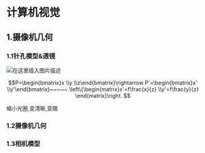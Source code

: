 # 计算机视觉

## 1.摄像机几何

### 1.1针孔模型&透镜
![在这里插入图片描述](https://img-blog.csdnimg.cn/a7dfed27de2b466cacb401d3f6d84292.png)

$$P=\begin{bmatrix}x \\y \\z\end{bmatrix}\rightarrow 
P'=\begin{bmatrix}x' \\y'\end{bmatrix}~~~~~
\left\{\begin{matrix}x'=f\frac{x}{z}  \\y'=f\frac{y}{z} \end{matrix}\right.
$$

缩小光圈,变清晰,变暗

### 1.2摄像机几何


### 1.3相机模型
